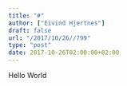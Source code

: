 ```yaml
---
title: "#"
author: ["Eivind Hjertnes"]
draft: false
url: "/2017/10/26//799"
type: "post"
date: 2017-10-26T02:00:00+02:00
---
```


Hello World

